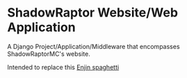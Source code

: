 # ShadowRaptor Website/Web Application

A Django Project/Application/Middleware that encompasses ShadowRaptorMC's website.

Intended to replace this [Enjin spaghetti](https://www.shadowraptornetwork.com/)
